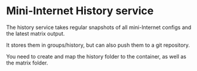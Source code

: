 # Mini-Internet History service

The history service takes regular snapshots of all mini-Internet configs and the latest matrix output.

It stores them in groups/history, but can also push them to a git repository.

You need to create and map the history folder to the container, as well as the matrix folder.

